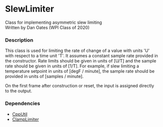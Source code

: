 # SlewLimiter
Class for implementing asymmetric slew limiting  
Written by Dan Oates (WPI Class of 2020)

### Description
This class is used for limiting the rate of change of a value with units 'U' with respect to a time unit 'T'. It assumes a constant sample rate provided in the constructor. Rate limits should be given in units of [U/T] and the sample rate should be given in units of [1/T]. For example, if slew limiting a temperature setpoint in units of [degF / minute], the sample rate should be provided in units of [samples / minute].  
  
On the first frame after construction or reset, the input is assigned directly to the output.

### Dependencies
- [CppUtil](https://github.com/doates625/CppUtil.git)
- [ClampLimiter](https://github.com/doates625/ClampLimiter.git)
